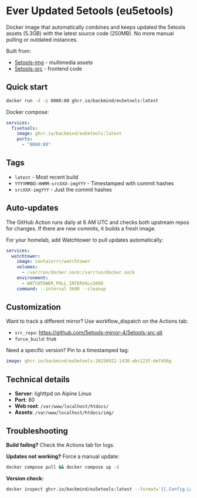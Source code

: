 # Ever Updated 5etools (eu5etools)

Docker image that automatically combines and keeps updated the 5etools assets (5.3GB) with the latest source code (250MB). No more manual pulling or outdated instances.

Built from:
- [5etools-img](https://github.com/5etools-mirror-3/5etools-img) - multimedia assets
- [5etools-src](https://github.com/5etools-mirror-3/5etools-src) - frontend code

## Quick start

```bash
docker run -d -p 8080:80 ghcr.io/backmind/eu5etools:latest
```

Docker compose:
```yaml
services:
  fivetools:
    image: ghcr.io/backmind/eu5etools:latest
    ports:
      - "8080:80"
```

## Tags

- `latest` - Most recent build
- `YYYYMMDD-HHMM-srcXXX-imgYYY` - Timestamped with commit hashes  
- `srcXXX-imgYYY` - Just the commit hashes

## Auto-updates

The GitHub Action runs daily at 6 AM UTC and checks both upstream repos for changes. If there are new commits, it builds a fresh image.

For your homelab, add Watchtower to pull updates automatically:

```yaml
services:
  watchtower:
    image: containrrr/watchtower
    volumes:
      - /var/run/docker.sock:/var/run/docker.sock
    environment:
      - WATCHTOWER_POLL_INTERVAL=3600
    command: --interval 3600 --cleanup
```

## Customization

Want to track a different mirror? Use workflow_dispatch on the Actions tab:
- `src_repo`: https://github.com/5etools-mirror-4/5etools-src.git
- `force_build`: true

Need a specific version? Pin to a timestamped tag:
```yaml
image: ghcr.io/backmind/eu5etools:20250922-1430-abc123f-def456g
```

## Technical details

- **Server**: lighttpd on Alpine Linux
- **Port**: 80
- **Web root**: `/var/www/localhost/htdocs/`
- **Assets**: `/var/www/localhost/htdocs/img/`

## Troubleshooting

**Build failing?** Check the Actions tab for logs.

**Updates not working?** Force a manual update:
```bash
docker compose pull && docker compose up -d
```

**Version check:**
```bash
docker inspect ghcr.io/backmind/eu5etools:latest --format='{{.Config.Labels}}'
```